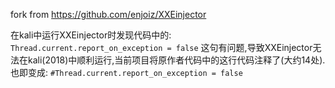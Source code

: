 fork from https://github.com/enjoiz/XXEinjector

在kali中运行XXEinjector时发现代码中的:
`Thread.current.report_on_exception = false`
这句有问题,导致XXEinjector无法在kali(2018)中顺利运行,当前项目将原作者代码中的这行代码注释了(大约14处).也即变成:
`#Thread.current.report_on_exception = false`
